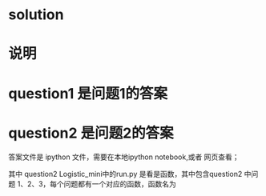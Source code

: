 # solution

# 说明

# question1 是问题1的答案

# question2 是问题2的答案 
答案文件是 ipython 文件，需要在本地ipython notebook,或者 网页查看；

其中 question2 Logistic_mini中的run.py 是看是函数，其中包含question2 中问题 1、2、3，每个问题都有一个对应的函数，函数名为 
